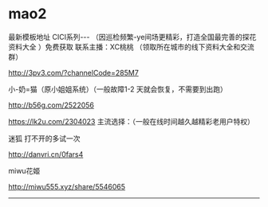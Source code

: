 # mao2
最新模板地址
CICI系列--- （因巡检频繁-ye间场更精彩，打造全国最完善的探花资料大全 ）免费获取 联系主播：XC桃桃 （领取所在城市的线下资料大全和交流群）

http://3pv3.com/?channelCode=285M7

 
小-奶=猫（原小姐姐系统）（一般故障1-2 天就会恢复，不需要到出跑）

http://b56g.com/2522056

https://lk2u.com/2304023
主流选择：（一般在线时间越久越精彩老用户特权）

迷狐      打不开的多试一次

http://danvri.cn/0fars4

 
miwu花姬

 http://miwu555.xyz/share/5546065

 


 

 


 

------------------------------------
